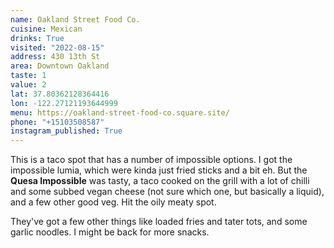 ```yaml
---
name: Oakland Street Food Co.
cuisine: Mexican
drinks: True
visited: "2022-08-15"
address: 430 13th St
area: Downtown Oakland
taste: 1
value: 2
lat: 37.80362128364416
lon: -122.27121193644999
menu: https://oakland-street-food-co.square.site/
phone: "+15103508587"
instagram_published: True
---
```


This is a taco spot that has a number of impossible options. I got the impossible lumia, which were kinda just fried sticks and a bit eh. But the **Quesa Impossible** was tasty, a taco cooked on the grill with a lot of chilli and some subbed vegan cheese (not sure which one, but basically a liquid), and a few other good veg. Hit the oily meaty spot.

They've got a few other things like loaded fries and tater tots, and some garlic noodles. I might be back for more snacks.
